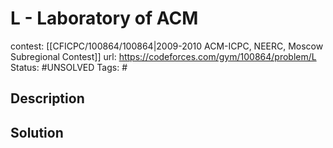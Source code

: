 # L - Laboratory of ACM

contest: [[CFICPC/100864/100864|2009-2010 ACM-ICPC, NEERC, Moscow Subregional Contest]]
url: https://codeforces.com/gym/100864/problem/L
Status: #UNSOLVED
Tags: #

## Description

## Solution

